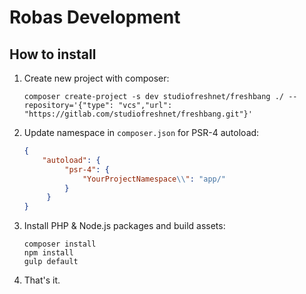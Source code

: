 # Robas Development

## How to install
1. Create new project with composer:
   ```console
   composer create-project -s dev studiofreshnet/freshbang ./ --repository='{"type": "vcs","url": "https://gitlab.com/studiofreshnet/freshbang.git"}'
   ```
1. Update namespace in `composer.json` for PSR-4 autoload:
   ```json
   {
       "autoload": {
            "psr-4": {
                "YourProjectNamespace\\": "app/"
            }
        }
   }
   ``` 
1. Install PHP & Node.js packages and build assets:
   ```console
   composer install
   npm install
   gulp default
   ```
1. That's it.
